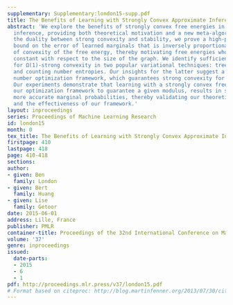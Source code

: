 ```yaml
---
supplementary: Supplementary:london15-supp.pdf
title: The Benefits of Learning with Strongly Convex Approximate Inference
abstract: 'We explore the benefits of strongly convex free energies in variational
  inference, providing both theoretical motivation and a new meta-algorithm. Using
  the duality between strong convexity and stability, we prove a high-probability
  bound on the error of learned marginals that is inversely proportional to the modulus
  of convexity of the free energy, thereby motivating free energies whose moduli are
  constant with respect to the size of the graph. We identify sufficient conditions
  for Ω(1)-strong convexity in two popular variational techniques: tree-reweighted
  and counting number entropies. Our insights for the latter suggest a novel counting
  number optimization framework, which guarantees strong convexity for any given modulus.
  Our experiments demonstrate that learning with a strongly convex free energy, using
  our optimization framework to guarantee a given modulus, results in substantially
  more accurate marginal probabilities, thereby validating our theoretical claims
  and the effectiveness of our framework.'
layout: inproceedings
series: Proceedings of Machine Learning Research
id: london15
month: 0
tex_title: The Benefits of Learning with Strongly Convex Approximate Inference
firstpage: 410
lastpage: 418
page: 410-418
sections: 
author:
- given: Ben
  family: London
- given: Bert
  family: Huang
- given: Lise
  family: Getoor
date: 2015-06-01
address: Lille, France
publisher: PMLR
container-title: Proceedings of the 32nd International Conference on Machine Learning
volume: '37'
genre: inproceedings
issued:
  date-parts:
  - 2015
  - 6
  - 1
pdf: http://proceedings.mlr.press/v37/london15.pdf
# Format based on citeproc: http://blog.martinfenner.org/2013/07/30/citeproc-yaml-for-bibliographies/
---
```

